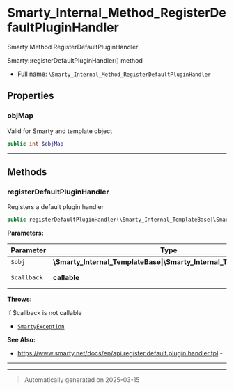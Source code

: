 
# Smarty_Internal_Method_RegisterDefaultPluginHandler

Smarty Method RegisterDefaultPluginHandler

Smarty::registerDefaultPluginHandler() method

* Full name: `\Smarty_Internal_Method_RegisterDefaultPluginHandler`



## Properties


### objMap

Valid for Smarty and template object

```php
public int $objMap
```






***

## Methods


### registerDefaultPluginHandler

Registers a default plugin handler

```php
public registerDefaultPluginHandler(\Smarty_Internal_TemplateBase|\Smarty_Internal_Template|\Smarty $obj, callable $callback): \Smarty|\Smarty_Internal_Template
```








**Parameters:**

| Parameter | Type | Description |
|-----------|------|-------------|
| `$obj` | **\Smarty_Internal_TemplateBase&#124;\Smarty_Internal_Template&#124;\Smarty** |  |
| `$callback` | **callable** | class/method name |




**Throws:**
<p>if $callback is not callable</p>

- [`SmartyException`](./SmartyException.md)



**See Also:**

* https://www.smarty.net/docs/en/api.register.default.plugin.handler.tpl - 

***


***
> Automatically generated on 2025-03-15
